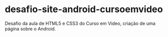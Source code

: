 # desafio-site-android-cursoemvideo
 Desafio da aula de HTML5 e CSS3 do Curso em Video, criação de uma página sobre o Android.
